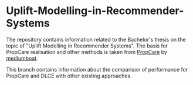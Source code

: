 # Uplift-Modelling-in-Recommender-Systems
The repository contains information related to the Bachelor's thesis on the topic of "Uplift Modelling in Recommender Systems". The basis for PropCare realisation and other methods is taken from [PropCare](https://github.com/mediumboat/PropCare) by [mediumboat](https://github.com/mediumboat).

This branch contains information about the comparison of performance for PropCare and DLCE with other existing approaches.